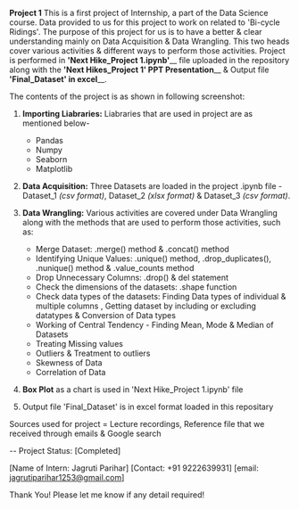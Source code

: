 **Project 1** 
This is a first project of Internship, a part of the Data Science course. Data provided to us for this project to work on related to 'Bi-cycle Ridings'.
The purpose of this project for us is to have a better & clear understanding mainly on Data Acquisition & Data Wrangling. This two heads cover various activities & different ways to perform those activities.
Project is performed in **'Next Hike_Project 1.ipynb'**__ file uploaded in the repository along with the **'Next Hikes_Project 1' PPT Presentation**__ & Output file **'Final_Dataset' in excel**__.

The contents of the project is as shown in following screenshot:
1. **Importing Liabraries:** Liabraries that are used in project are as mentioned below-
   - Pandas 
   - Numpy
   - Seaborn
   - Matplotlib
     
2. **Data Acquisition:** Three Datasets are loaded in the project .ipynb file - Dataset_1 *(csv format)*, Dataset_2 *(xlsx format)* & Dataset_3 *(csv format)*.
   
3. **Data Wrangling:** Various activities are covered under Data Wrangling along with the methods that are used to perform those activities, such as:
   - Merge Dataset:  .merge() method & .concat() method
   - Identifying Unique Values: .unique() method, .drop_duplicates(), .nunique() method & .value_counts method
   - Drop Unnecessary Columns: .drop() & del statement
   - Check the dimensions of the datasets: .shape function
   - Check data types of the datasets: Finding Data types of individual & multiple columns , Getting dataset by including or excluding datatypes & Conversion of Data types
   - Working of Central Tendency - Finding Mean, Mode & Median of Datasets
   - Treating Missing values
   - Outliers & Treatment to outliers
   - Skewness of Data
   - Correlation of Data

  4. **Box Plot** as a chart is used in 'Next Hike_Project 1.ipynb' file

  5. Output file 'Final_Dataset' is in excel format loaded in this repositary

Sources used for project = Lecture recordings, Reference file that we received through emails & Google search 

-- Project Status: [Completed]

[Name of Intern: Jagruti Parihar]
[Contact: +91 9222639931]
[email: jagrutiparihar1253@gmail.com]



Thank You! Please let me know if any detail required!
